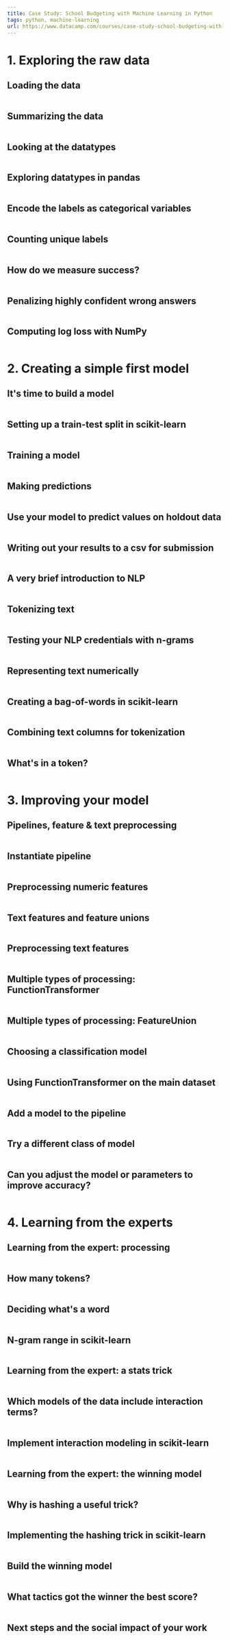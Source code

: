 ```yaml
---
title: Case Study: School Budgeting with Machine Learning in Python
tags: python, machine-learning
url: https://www.datacamp.com/courses/case-study-school-budgeting-with-machine-learning-in-python
---
```


# 1. Exploring the raw data
## Loading the data
```python

```

## Summarizing the data
```python

```

## Looking at the datatypes
```python

```

## Exploring datatypes in pandas
```python

```

## Encode the labels as categorical variables
```python

```

## Counting unique labels
```python

```

## How do we measure success?
```python

```

## Penalizing highly confident wrong answers
```python

```

## Computing log loss with NumPy
```python

```



# 2. Creating a simple first model
## It's time to build a model
```python

```

## Setting up a train-test split in scikit-learn
```python

```

## Training a model
```python

```

## Making predictions
```python

```

## Use your model to predict values on holdout data
```python

```

## Writing out your results to a csv for submission
```python

```

## A very brief introduction to NLP
```python

```

## Tokenizing text
```python

```

## Testing your NLP credentials with n-grams
```python

```

## Representing text numerically
```python

```

## Creating a bag-of-words in scikit-learn
```python

```

## Combining text columns for tokenization
```python

```

## What's in a token?
```python

```



# 3. Improving your model
## Pipelines, feature & text preprocessing
```python

```

## Instantiate pipeline
```python

```

## Preprocessing numeric features
```python

```

## Text features and feature unions
```python

```

## Preprocessing text features
```python

```

## Multiple types of processing: FunctionTransformer
```python

```

## Multiple types of processing: FeatureUnion
```python

```

## Choosing a classification model
```python

```

## Using FunctionTransformer on the main dataset
```python

```

## Add a model to the pipeline
```python

```

## Try a different class of model
```python

```

## Can you adjust the model or parameters to improve accuracy?
```python

```



# 4. Learning from the experts
## Learning from the expert: processing
```python

```

## How many tokens?
```python

```

## Deciding what's a word
```python

```

## N-gram range in scikit-learn
```python

```

## Learning from the expert: a stats trick
```python

```

## Which models of the data include interaction terms?
```python

```

## Implement interaction modeling in scikit-learn
```python

```

## Learning from the expert: the winning model
```python

```

## Why is hashing a useful trick?
```python

```

## Implementing the hashing trick in scikit-learn
```python

```

## Build the winning model
```python

```

## What tactics got the winner the best score?
```python

```

## Next steps and the social impact of your work
```python

```



